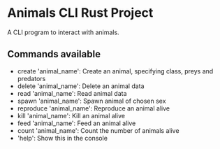 # Animals CLI Rust Project 

A CLI program to interact with animals.

## Commands available
- create 'animal_name': Create an animal, specifying class, preys and predators
- delete 'animal_name': Delete an animal data
- read 'animal_name': Read animal data
- spawn 'animal_name': Spawn animal of chosen sex
- reproduce 'animal_name': Reproduce an animal alive
- kill 'animal_name': Kill an animal alive
- feed 'animal_name': Feed an animal alive
- count 'animal_name': Count the number of animals alive
- 'help': Show this in the console
